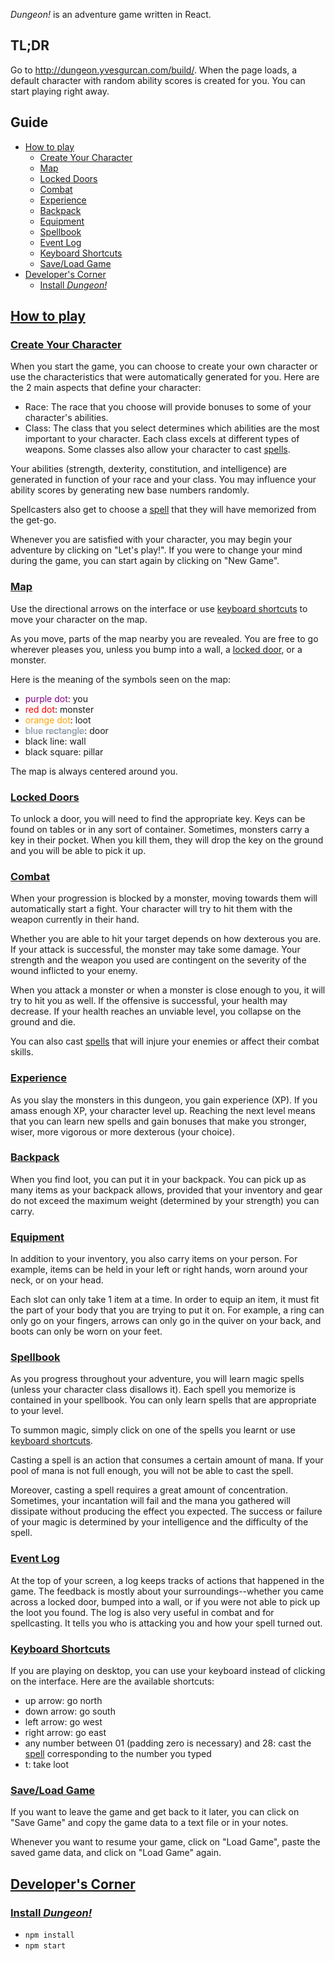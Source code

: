 *Dungeon!* is an adventure game written in React.

<link rel="shortcut icon" type="image/png" href="./public/graphics/misc/favicon.png">

## TL;DR
Go to <http://dungeon.yvesgurcan.com/build/>. When the page loads, a default character with random ability scores is created for you. You can start playing right away.

## <a name="toc"/> Guide

- [How to play](#-how-to-play)
    - [Create Your Character](#-create-your-character)
    - [Map](#-map)
    - [Locked Doors](#-locked-doors)
    - [Combat](#-combat)
    - [Experience](#-experience)
    - [Backpack](#-backpack)
    - [Equipment](#-equipment)
    - [Spellbook](#-spellbook)
    - [Event Log](#-event-log)
    - [Keyboard Shortcuts](#-keyboard-shortcuts)
    - [Save/Load Game](#-saveload-game)
- [Developer's Corner](#-developers-corner)
    - [Install *Dungeon!*](#-install-dungeon)

## [How to play](#toc)

### [Create Your Character](#toc)

When you start the game, you can choose to create your own character or use the characteristics that were automatically generated for you. Here are the 2 main aspects that define your character: 
- Race: The race that you choose will provide bonuses to some of your character's abilities.
- Class: The class that you select determines which abilities are the most important to your character. Each class excels at different types of weapons. Some classes also allow your character to cast [spells](#spellbook).

Your abilities (strength, dexterity, constitution, and intelligence) are generated in function of your race and your class. You may influence your ability scores by generating new base numbers randomly.

Spellcasters also get to choose a [spell](#spellbook) that they will have memorized from the get-go.

Whenever you are satisfied with your character, you may begin your adventure by clicking on "Let's play!". If you were to change your mind during the game, you can start again by clicking on "New Game".

### [Map](#toc)
Use the directional arrows on the interface or use [keyboard shortcuts](#keyboard) to move your character on the map.

As you move, parts of the map nearby you are revealed. You are free to go wherever pleases you, unless you bump into a wall, a [locked door](#lockeddoor), or a monster.

Here is the meaning of the symbols seen on the map:
- <span style="color: purple">purple dot</span>: you
- <span style="color: red">red dot</span>: monster
- <span style="color: orange">orange dot</span>: loot
- <span style="color: lightsteelblue; -webkit-text-stroke: 0.2px black">blue rectangle</span>: door
- black line: wall
- black square: pillar

The map is always centered around you.

### [Locked Doors](#toc)

To unlock a door, you will need to find the appropriate key. Keys can be found on tables or in any sort of container. Sometimes, monsters carry a key in their pocket. When you kill them, they will drop the key on the ground and you will be able to pick it up.

### [Combat](#toc)

When your progression is blocked by a monster, moving towards them will automatically start a fight. Your character will try to hit them with the weapon currently in their hand.

Whether you are able to hit your target depends on how dexterous you are. If your attack is successful, the monster may take some damage. Your strength and the weapon you used are contingent on the severity of the wound inflicted to your enemy.

When you attack a monster or when a monster is close enough to you, it will try to hit you as well. If the offensive is successful, your health may decrease. If your health reaches an unviable level, you collapse on the ground and die.

You can also cast [spells](#spellbook) that will injure your enemies or affect their combat skills.

### [Experience](#toc)

As you slay the monsters in this dungeon, you gain experience (XP). If you amass enough XP, your character level up. Reaching the next level means that you can learn new spells and gain bonuses that make you stronger, wiser, more vigorous or more dexterous (your choice).

### [Backpack](#toc)

When you find loot, you can put it in your backpack. You can pick up as many items as your backpack allows, provided that your inventory and gear do not exceed the maximum weight (determined by your strength) you can carry.

### [Equipment](#toc)
In addition to your inventory, you also carry items on your person. For example, items can be held in your left or right hands, worn around your neck, or on your head.

Each slot can only take 1 item at a time. In order to equip an item, it must fit the part of your body that you are trying to put it on. For example, a ring can only go on your fingers, arrows can only go in the quiver on your back, and boots can only be worn on your feet.

### [Spellbook](#toc)
As you progress throughout your adventure, you will learn magic spells (unless your character class disallows it). Each spell you memorize is contained in your spellbook. You can only learn spells that are appropriate to your level.

To summon magic, simply click on one of the spells you learnt or use [keyboard shortcuts](#keyboard).

Casting a spell is an action that consumes a certain amount of mana. If your pool of mana is not full enough, you will not be able to cast the spell.

Moreover, casting a spell requires a great amount of concentration. Sometimes, your incantation will fail and the mana you gathered will dissipate without producing the effect you expected. The success or failure of your magic is determined by your intelligence and the difficulty of the spell.

### [Event Log](#toc)
At the top of your screen, a log keeps tracks of actions that happened in the game. The feedback is mostly about your surroundings--whether you came across a locked door, bumped into a wall, or if you were not able to pick up the loot you found. The log is also very useful in combat and for spellcasting. It tells you who is attacking you and how your spell turned out.

### [Keyboard Shortcuts](#toc)

If you are playing on desktop, you can use your keyboard instead of clicking on the interface. Here are the available shortcuts:
- up arrow: go north
- down arrow: go south
- left arrow: go west
- right arrow: go east
- any number between 01 (padding zero is necessary) and 28: cast the [spell](#spellbook) corresponding to the number you typed
- t: take loot

### [Save/Load Game](#toc)

If you want to leave the game and get back to it later, you can click on "Save Game" and copy the game data to a text file or in your notes.

Whenever you want to resume your game, click on "Load Game", paste the saved game data, and click on "Load Game" again.

## [Developer's Corner](#toc)

### [Install *Dungeon!*](#toc)
 - `npm install`
 - `npm start`
